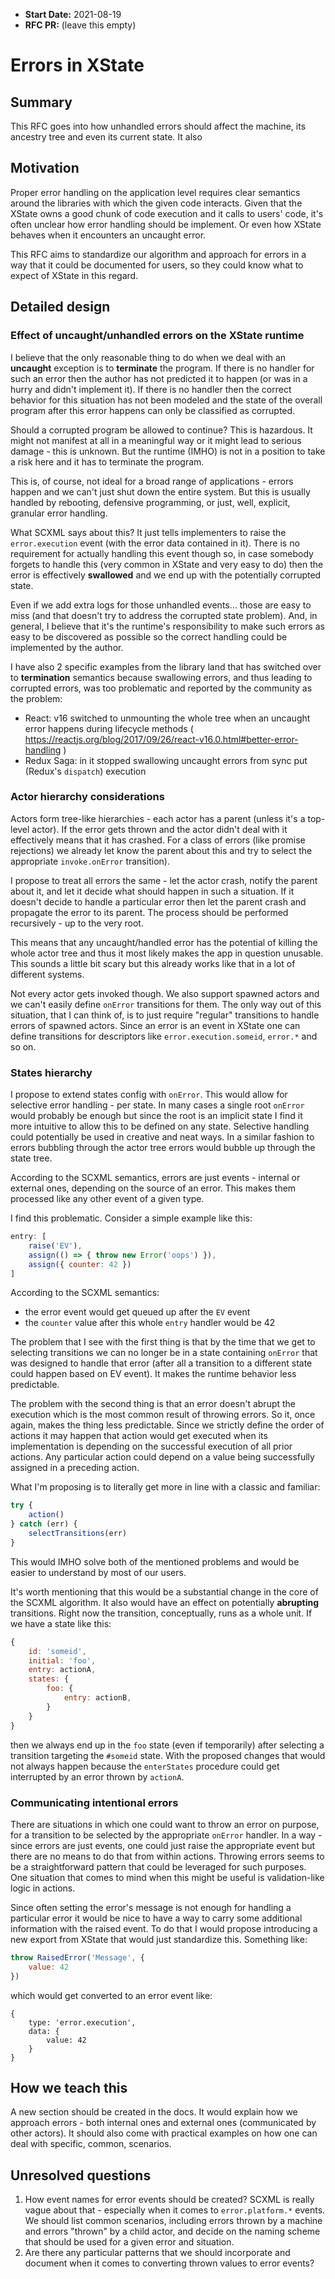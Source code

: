 - **Start Date:** 2021-08-19
- **RFC PR:** (leave this empty)

# Errors in XState

## Summary

This RFC goes into how unhandled errors should affect the machine, its ancestry tree and even its current state. It also

## Motivation

Proper error handling on the application level requires clear semantics around the libraries with which the given code interacts. Given that the XState owns a good chunk of code execution and it calls to users' code, it's often unclear how error handling should be implement. Or even how XState behaves when it encounters an uncaught error.

This RFC aims to standardize our algorithm and approach for errors in a way that it could be documented for users, so they could know what to expect of XState in this regard.

## Detailed design

### Effect of uncaught/unhandled errors on the XState runtime

I believe that the only reasonable thing to do when we deal with an **uncaught** exception is to **terminate** the program. If there is no handler for such an error then the author has not predicted it to happen (or was in a hurry and didn't implement it). If there is no handler then the correct behavior for this situation has not been modeled and the state of the overall program after this error happens can only be classified as corrupted.

Should a corrupted program be allowed to continue? This is hazardous. It might not manifest at all in a meaningful way or it might lead to serious damage - this is unknown. But the runtime (IMHO) is not in a position to take a risk here and it has to terminate the program.

This is, of course, not ideal for a broad range of applications - errors happen and we can't just shut down the entire system. But this is usually handled by rebooting, defensive programming, or just, well, explicit, granular error handling.

What SCXML says about this? It just tells implementers to raise the `error.execution` event (with the error data contained in it). There is no requirement for actually handling this event though so, in case somebody forgets to handle this (very common in XState and very easy to do) then the error is effectively **swallowed** and we end up with the potentially corrupted state.

Even if we add extra logs for those unhandled events... those are easy to miss (and that doesn't try to address the corrupted state problem). And, in general, I believe that it's the runtime's responsibility to make such errors as easy to be discovered as possible so the correct handling could be implemented by the author.

I have also 2 specific examples from the library land that has switched over to **termination** semantics because swallowing errors, and thus leading to corrupted errors, was too problematic and reported by the community as the problem:

- React: v16 switched to unmounting the whole tree when an uncaught error happens during lifecycle methods ( https://reactjs.org/blog/2017/09/26/react-v16.0.html#better-error-handling )
- Redux Saga: in it stopped swallowing uncaught errors from sync put (Redux's `dispatch`) execution

### Actor hierarchy considerations

Actors form tree-like hierarchies - each actor has a parent (unless it's a top-level actor). If the error gets thrown and the actor didn't deal with it effectively means that it has crashed. For a class of errors (like promise rejections) we already let know the parent about this and try to select the appropriate `invoke.onError` transition).

I propose to treat all errors the same - let the actor crash, notify the parent about it, and let it decide what should happen in such a situation. If it doesn't decide to handle a particular error then let the parent crash and propagate the error to its parent. The process should be performed recursively - up to the very root.

This means that any uncaught/handled error has the potential of killing the whole actor tree and thus it most likely makes the app in question unusable. This sounds a little bit scary but this already works like that in a lot of different systems.

Not every actor gets invoked though. We also support spawned actors and we can't easily define `onError` transitions for them. The only way out of this situation, that I can think of, is to just require "regular" transitions to handle errors of spawned actors. Since an error is an event in XState one can define transitions for descriptors like `error.execution.someid`, `error.*` and so on.

### States hierarchy

I propose to extend states config with `onError`. This would allow for selective error handling - per state. In many cases a single root `onError` would probably be enough but since the root is an implicit state I find it more intuitive to allow this to be defined on any state. Selective handling could potentially be used in creative and neat ways. In a similar fashion to errors bubbling through the actor tree errors would bubble up through the state tree.

According to the SCXML semantics, errors are just events - internal or external ones, depending on the source of an error. This makes them processed like any other event of a given type.

I find this problematic. Consider a simple example like this:
```js
entry: [
    raise('EV'),
    assign(() => { throw new Error('oops') }),
    assign({ counter: 42 })
]
```

According to the SCXML semantics:
- the error event would get queued up after the `EV` event
- the `counter` value after this whole `entry` handler would be 42

The problem that I see with the first thing is that by the time that we get to selecting transitions we can no longer be in a state containing `onError` that was designed to handle that error (after all a transition to a different state could happen based on EV event). It makes the runtime behavior less predictable.

The problem with the second thing is that an error doesn't abrupt the execution which is the most common result of throwing errors. So it, once again, makes the thing less predictable. Since we strictly define the order of actions it may happen that action would get executed when its implementation is depending on the successful execution of all prior actions. Any particular action could depend on a value being successfully assigned in a preceding action.

What I'm proposing is to literally get more in line with a classic and familiar:
```js
try {
    action()
} catch (err) {
    selectTransitions(err)
}
```

This would IMHO solve both of the mentioned problems and would be easier to understand by most of our users.

It's worth mentioning that this would be a substantial change in the core of the SCXML algorithm. It also would have an effect on potentially **abrupting** transitions. Right now the transition, conceptually, runs as a whole unit. If we have a state like this:
```js
{
    id: 'someid',
    initial: 'foo',
    entry: actionA,
    states: {
        foo: {
            entry: actionB,
        }
    }
}
```

then we always end up in the `foo` state (even if temporarily) after selecting a transition targeting the `#someid` state. With the proposed changes that would not always happen because the `enterStates` procedure could get interrupted by an error thrown by `actionA`.

### Communicating intentional errors

There are situations in which one could want to throw an error on purpose, for a transition to be selected by the appropriate `onError` handler. In a way - since errors are just events, one could just raise the appropriate event but there are no means to do that from within actions. Throwing errors seems to be a straightforward pattern that could be leveraged for such purposes. One situation that comes to mind when this might be useful is validation-like logic in actions.

Since often setting the error's message is not enough for handling a particular error it would be nice to have a way to carry some additional information with the raised event. To do that I would propose introducing a new export from XState that would just standardize this. Something like:
```js
throw RaisedError('Message', {
    value: 42
})
```

which would get converted to an error event like:
```
{
    type: 'error.execution',
    data: {
        value: 42
    }
}
```

## How we teach this

A new section should be created in the docs. It would explain how we approach errors - both internal ones and external ones (communicated by other actors). It should also come with practical examples on how one can deal with specific, common, scenarios.

## Unresolved questions

1. How event names for error events should be created? SCXML is really vague about that - especially when it comes to `error.platform.*` events. We should list common scenarios, including errors thrown by a machine and errors "thrown" by a child actor, and decide on the naming scheme that should be used for a given error and situation.
2. Are there any particular patterns that we should incorporate and document when it comes to converting thrown values to error events?
